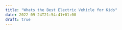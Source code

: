 ```yaml
---
title: "Whats the Best Electric Vehicle for Kids"
date: 2022-09-24T21:54:41+01:00
draft: true
---
```


